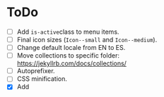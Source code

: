 # ToDo

- [ ] Add `is-active`class to menu items.
- [ ] Final icon sizes (`Icon--small` and `Icon--medium`).
- [ ] Change default locale from EN to ES.
- [ ] Move collections to specific folder: https://jekyllrb.com/docs/collections/
- [ ] Autoprefixer.
- [ ] CSS minification.
- [x] Add <title> attr. to `.svg` files.
- [ ] Refactor `.header` according to layout rules.
